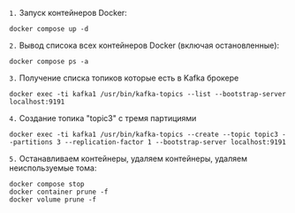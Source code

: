 `1.` Запуск контейнеров Docker:
```shell
docker compose up -d
```

`2.` Вывод списока всех контейнеров Docker (включая остановленные):
```shell
docker compose ps -a
```

`3.` Получение списка топиков которые есть в Kafka брокере
```shell
docker exec -ti kafka1 /usr/bin/kafka-topics --list --bootstrap-server localhost:9191
```

`4.` Создание топика "topic3" с тремя партициями
```shell
docker exec -ti kafka1 /usr/bin/kafka-topics --create --topic topic3 --partitions 3 --replication-factor 1 --bootstrap-server localhost:9191
```

`5.` Останавливаем контейнеры, удаляем контейнеры, удаляем неиспользуемые тома:
```shell
docker compose stop
docker container prune -f
docker volume prune -f
```
